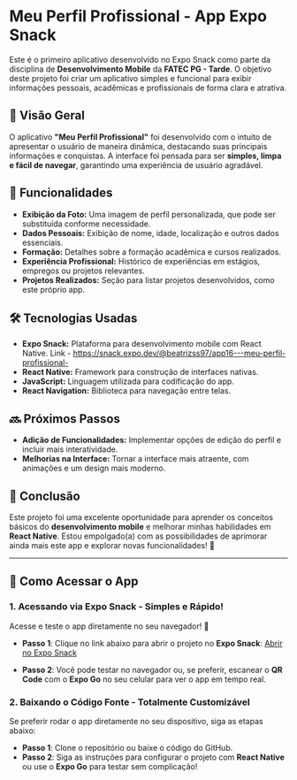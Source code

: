 # Meu Perfil Profissional - App Expo Snack

Este é o primeiro aplicativo desenvolvido no Expo Snack como parte da disciplina de **Desenvolvimento Mobile** da **FATEC PG - Tarde**. O objetivo deste projeto foi criar um aplicativo simples e funcional para exibir informações pessoais, acadêmicas e profissionais de forma clara e atrativa.

## 📌 Visão Geral
O aplicativo **"Meu Perfil Profissional"** foi desenvolvido com o intuito de apresentar o usuário de maneira dinâmica, destacando suas principais informações e conquistas. A interface foi pensada para ser **simples, limpa e fácil de navegar**, garantindo uma experiência de usuário agradável.

## 🚀 Funcionalidades
- **Exibição da Foto:** Uma imagem de perfil personalizada, que pode ser substituída conforme necessidade.
- **Dados Pessoais:** Exibição de nome, idade, localização e outros dados essenciais.
- **Formação:** Detalhes sobre a formação acadêmica e cursos realizados.
- **Experiência Profissional:** Histórico de experiências em estágios, empregos ou projetos relevantes.
- **Projetos Realizados:** Seção para listar projetos desenvolvidos, como este próprio app.

## 🛠️ Tecnologias Usadas
- **Expo Snack:** Plataforma para desenvolvimento mobile com React Native. Link - https://snack.expo.dev/@beatrizss97/app16---meu-perfil-profissional-
- **React Native:** Framework para construção de interfaces nativas.
- **JavaScript:** Linguagem utilizada para codificação do app.
- **React Navigation:** Biblioteca para navegação entre telas.

## 🔜 Próximos Passos
- **Adição de Funcionalidades:** Implementar opções de edição do perfil e incluir mais interatividade.
- **Melhorias na Interface:** Tornar a interface mais atraente, com animações e um design mais moderno.

## 🎯 Conclusão
Este projeto foi uma excelente oportunidade para aprender os conceitos básicos do **desenvolvimento mobile** e melhorar minhas habilidades em **React Native**. Estou empolgado(a) com as possibilidades de aprimorar ainda mais este app e explorar novas funcionalidades! 🚀

---

## 📲 **Como Acessar o App**

### 1. **Acessando via Expo Snack - Simples e Rápido!**
Acesse e teste o app diretamente no seu navegador! 🎉

- **Passo 1**: Clique no link abaixo para abrir o projeto no **Expo Snack**:
  [Abrir no Expo Snack](https://snack.expo.dev/)  

- **Passo 2**: Você pode testar no navegador ou, se preferir, escanear o **QR Code** com o **Expo Go** no seu celular para ver o app em tempo real.


### 2. **Baixando o Código Fonte - Totalmente Customizável**
Se preferir rodar o app diretamente no seu dispositivo, siga as etapas abaixo:

- **Passo 1**: Clone o repositório ou baixe o código do GitHub.
- **Passo 2**: Siga as instruções para configurar o projeto com **React Native** ou use o **Expo Go** para testar sem complicação!


